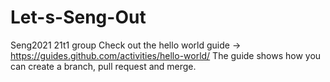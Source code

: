 # Let-s-Seng-Out
Seng2021 21t1 group
Check out the hello world guide -> https://guides.github.com/activities/hello-world/
The guide shows how you can create a branch, pull request and merge.
